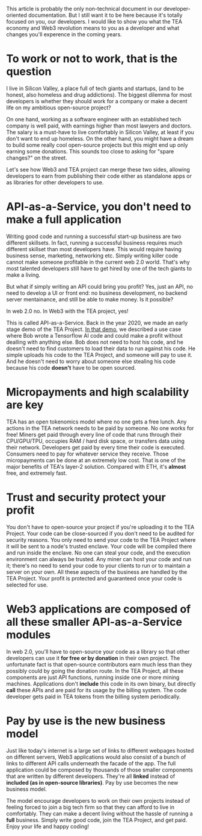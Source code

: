 This article is probably the only non-technical document in our developer-oriented documentation. But I still want it to be here because it's totally focused on you, our developers. I would like to show you what the TEA economy and Web3 revolution means to you as a developer and what changes you'll experence in the coming years.

# To work or not to work, that is the question

I live in Silicon Valley, a place full of tech giants and startups, (and to be honest, also homeless and drug addictions). The biggest dilemma for most developers is whether they should work for a company or make a decent life on my ambitious open-source project? 

On one hand, working as a software engineer with an established tech company is well paid, with earnings higher than most lawyers and doctors. The salary is a must-have to live comfortably in Silicon Valley, at least if you don't want to end up homeless. On the other hand, you might have a dream to build some really cool open-source projects but this might end up only earning some donations. This sounds too close to asking for "spare changes?" on the street.

Let's see how Web3 and TEA project can merge these two sides, allowing developers to earn from publishing their code either as standalone apps or as libraries for other developers to use.

# API-as-a-Service, you don't need to make a full application

Writing good code and running a successful start-up business are two different skillsets. In fact, running a successful business requires much different skillset than most developers have. This would require having business sense, marketing, networking etc. Simply writing killer code cannot make someone profitable in the current web 2.0 world. That's why most talented developers still have to get hired by one of the tech giants to make a living. 

But what if simply writing an API could bring you profit? Yes, just an API, no need to develop a UI or front end: no business development, no backend server mentainance, and still be able to make money. Is it possible?

In web 2.0 no. In Web3 with the TEA project, yes!

This is called API-as-a-Service. Back in the year 2020, we made an early stage demo of the TEA Project. [In that demo](https://youtu.be/6GYwrITSfJo), we described a use case where Bob wrote a Tensorflow AI code and could make a profit without dealling with anything else. Bob does not need to host his code, and he doesn't need to find customers to load their data to run against his code. He simple uploads his code to the TEA Project, and someone will pay to use it. And he doesn't need to worry about someone else stealing his code because his code **doesn't** have to be open sourced. 

# Micropayments and high scalability are key

TEA has an open tokenomics model where no one gets a free lunch. Any actions in the TEA network needs to be paid by someone. No one works for free! Miners get paid through every line of code that runs through their CPU/GPU/TPU, occupies RAM / hard disk space, or transfers data using their network. Developers get paid by every time their code is executed. Consumers need to pay for whatever service they receive. Those micropayments can be done at an extremely low cost. That is one of the major benefits of TEA's layer-2 solution. Compared with ETH, it's **almost** free, and extremely fast.

# Trust and security protect your profit

You don't have to open-source your project if you're uploading it to the TEA Project. Your code can be close-sourced if you don't need to be audited for security reasons. You only need to send your code to the TEA Project where it will be sent to a node's trusted enclave. Your code will be compiled there and run inside the enclave. No one can steal your code, and the execution environment can always be trusted. Any miner can host your code and run it; there's no need to send your code to your clients to run or to maintain a server on your own. All these aspects of the business are handled by the TEA Project. Your profit is protected and guaranteed once your code is selected for use.

# Web3 applications are composed of all these smaller API-as-a-Service modules

In web 2.0, you'll have to open-source your code as a library so that other developers can use it **for free or by donation** in their own project. The unfortunate fact is that open-source contributors earn much less than they possibly could by going the donation route. In the TEA Project, all these components are just API functions, running inside one or more mining machines. Applications don't **include** this code in its own binary, but directly **call** these APIs and are paid for its usage by the billing system. The code developer gets paid in TEA tokens from the billing system periodically. 

# Pay by use is the new business model

Just like today's internet is a large set of links to different webpages hosted on different servers, Web3 applications would also consist of a bunch of links to different API calls underneath the facade of the app. The full application could be composed by thousands of those smaller components that are written by different developers. They're all **linked** instead of **included (as in open-source libraries)**.  Pay by use becomes the new business model. 

The model encourage developers to work on their own projects instead of feeling forced to join a big tech firm so that they can afford to live in comfortably. They can make a decent living without the hassle of running a **full** business. Simply write good code, join the TEA Project, and get paid. Enjoy your life and happy coding!
